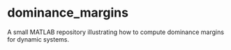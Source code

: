 # dominance_margins
 A small MATLAB repository illustrating how to compute dominance margins for dynamic systems.
